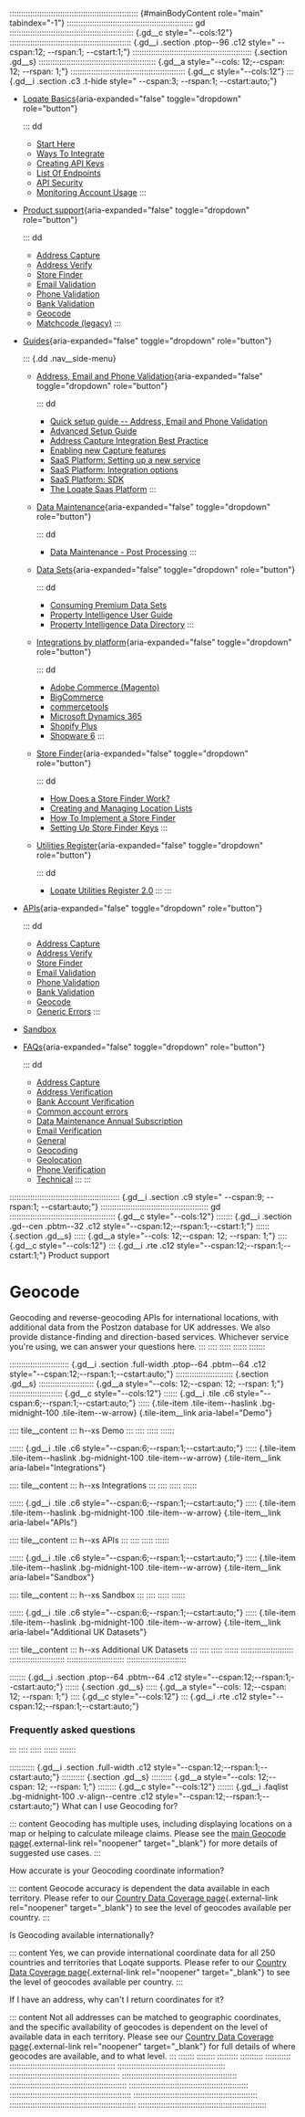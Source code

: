 :::::::::::::::::::::::::::::::::::::::::::::::::::::::: {#mainBodyContent role="main" tabindex="-1"}
::::::::::::::::::::::::::::::::::::::::::::::::::::::: gd
:::::::::::::::::::::::::::::::::::::::::::::::::::::: {.gd__c style="--cols:12"}
::::::::::::::::::::::::::::::::::::::::::::::::::::: {.gd__i .section .ptop--96 .c12 style=" --cspan:12; --rspan:1; --cstart:1;"}
:::::::::::::::::::::::::::::::::::::::::::::::::::: {.section .gd__s}
::::::::::::::::::::::::::::::::::::::::::::::::::: {.gd__a style="--cols: 12;--cspan: 12; --rspan: 1;"}
:::::::::::::::::::::::::::::::::::::::::::::::::: {.gd__c style="--cols:12"}
::: {.gd__i .section .c3 .t-hide style=" --cspan:3; --rspan:1; --cstart:auto;"}
- [Loqate Basics](#){aria-expanded="false" toggle="dropdown"
  role="button"}

  ::: dd
  - [Start Here](/developers/getting-started/)
  - [Ways To Integrate](/developers/getting-started/ways-to-integrate/)
  - [Creating API Keys](/developers/getting-started/creating-api-keys/)
  - [List Of Endpoints](/developers/getting-started/list-of-endpoints/)
  - [API Security](/developers/getting-started/api-security/)
  - [Monitoring Account
    Usage](/developers/getting-started/monitoring-account-usage/)
  :::
- [Product support](#){aria-expanded="false" toggle="dropdown"
  role="button"}

  ::: dd
  - [Address Capture](/developers/address-capture/)
  - [Address Verify](/developers/address-verify/)
  - [Store Finder](/developers/store-finder/)
  - [Email Validation](/developers/email-validation/)
  - [Phone Validation](/developers/phone-verification/)
  - [Bank Validation](/developers/bank-verification/)
  - [Geocode](/developers/geocode/)
  - [Matchcode (legacy)](/developers/matchcode/)
  :::
- [Guides](#){aria-expanded="false" toggle="dropdown" role="button"}

  ::: {.dd .nav__side-menu}
  - [Address, Email and Phone Validation](#){aria-expanded="false"
    toggle="dropdown" role="button"}

    ::: dd
    - [Quick setup guide -- Address, Email and Phone
      Validation](/developers/guides/quick/)
    - [Advanced Setup Guide](/developers/guides/advanced-setup-guide/)
    - [Address Capture Integration Best
      Practice](/developers/guides/address-capture-integration-best-practice/)
    - [Enabling new Capture
      features](/developers/guides/enabling-new-capture-features/)
    - [SaaS Platform: Setting up a new
      service](/developers/guides/saas-platform-setting-up/)
    - [SaaS Platform: Integration
      options](/developers/guides/saas-platform-integration-options/)
    - [SaaS Platform: SDK](/developers/guides/saas-platform-sdk/)
    - [The Loqate Saas
      Platform](/developers/guides/the-loqate-saas-platform/)
    :::
  - [Data Maintenance](#){aria-expanded="false" toggle="dropdown"
    role="button"}

    ::: dd
    - [Data Maintenance - Post
      Processing](/developers/guides/data-maintenance-post-processing/)
    :::
  - [Data Sets](#){aria-expanded="false" toggle="dropdown"
    role="button"}

    ::: dd
    - [Consuming Premium Data
      Sets](/developers/guides/consuming-premium-data-sets/)
    - [Property Intelligence User
      Guide](/developers/guides/property-intelligence-user-guide/)
    - [Property Intelligence Data
      Directory](/developers/guides/property-intelligence-data-directory/)
    :::
  - [Integrations by platform](#){aria-expanded="false"
    toggle="dropdown" role="button"}

    ::: dd
    - [Adobe Commerce
      (Magento)](/developers/guides/adobe-commerce-magento-integration-guide/)
    - [BigCommerce](/developers/guides/bigcommerce/)
    - [commercetools](/developers/guides/commercetools-integration/)
    - [Microsoft Dynamics
      365](/developers/guides/loqate-for-microsoft-dynamics-365/)
    - [Shopify
      Plus](/developers/guides/the-loqate-shopify-integration-guide/)
    - [Shopware
      6](/developers/guides/loqate-plugin-for-shopware-6-configuration-guide/)
    :::
  - [Store Finder](#){aria-expanded="false" toggle="dropdown"
    role="button"}

    ::: dd
    - [How Does a Store Finder
      Work?](/developers/guides/how-does-a-store-finder-work/)
    - [Creating and Managing Location
      Lists](/developers/guides/creating-and-managing-location-lists/)
    - [How To Implement a Store
      Finder](/developers/guides/how-to-implement-a-store-finder/)
    - [Setting Up Store Finder
      Keys](/developers/guides/setting-up-store-finder-keys/)
    :::
  - [Utilities Register](#){aria-expanded="false" toggle="dropdown"
    role="button"}

    ::: dd
    - [Loqate Utilities Register
      2.0](/developers/guides/loqate-utilities-register/)
    :::
  :::
- [APIs](/developers/api/){aria-expanded="false" toggle="dropdown"
  role="button"}

  ::: dd
  - [Address Capture](/developers/api/capture/)
  - [Address Verify](/developers/api/cleanseplus/)
  - [Store Finder](/developers/apis/location-services/)
  - [Email Validation](/developers/api/emailvalidation/)
  - [Phone Validation](/developers/api/phonenumbervalidation/)
  - [Bank Validation](/developers/api/bankaccountvalidation/)
  - [Geocode](/developers/api/distancesanddirections/)
  - [Generic Errors](/developers/api/generic-errors/)
  :::
- [Sandbox](/developers/sandbox/)
- [FAQs](#){aria-expanded="false" toggle="dropdown" role="button"}

  ::: dd
  - [Address Capture](/developers/faqs/Address-Capture)
  - [Address Verification](/developers/faqs/Address-Verification)
  - [Bank Account
    Verification](/developers/faqs/Bank-Account-Verification)
  - [Common account errors](/developers/faqs/Common-account-errors)
  - [Data Maintenance Annual
    Subscription](/developers/faqs/Data-Maintenance-Annual-Subscription)
  - [Email Verification](/developers/faqs/Email-Verification)
  - [General](/developers/faqs/General)
  - [Geocoding](/developers/faqs/Geocoding)
  - [Geolocation](/developers/faqs/Geolocation)
  - [Phone Verification](/developers/faqs/Phone-Verification)
  - [Technical](/developers/faqs/Technical)
  :::
:::

:::::::::::::::::::::::::::::::::::::::::::::::: {.gd__i .section .c9 style=" --cspan:9; --rspan:1; --cstart:auto;"}
::::::::::::::::::::::::::::::::::::::::::::::: gd
:::::::::::::::::::::::::::::::::::::::::::::: {.gd__c style="--cols:12"}
::::::: {.gd__i .section .gd--cen .pbtm--32 .c12 style="--cspan:12;--rspan:1;--cstart:1;"}
:::::: {.section .gd__s}
::::: {.gd__a style="--cols: 12;--cspan: 12; --rspan: 1;"}
:::: {.gd__c style="--cols:12"}
::: {.gd__i .rte .c12 style="--cspan:12;--rspan:1;--cstart:1;"}
Product support

# Geocode

Geocoding and reverse-geocoding APIs for international locations, with
additional data from the Postzon database for UK addresses. We also
provide distance-finding and direction-based services. Whichever service
you\'re using, we can answer your questions here.
:::
::::
:::::
::::::
:::::::

:::::::::::::::::::::::::: {.gd__i .section .full-width .ptop--64 .pbtm--64 .c12 style="--cspan:12;--rspan:1;--cstart:auto;"}
::::::::::::::::::::::::: {.section .gd__s}
:::::::::::::::::::::::: {.gd__a style="--cols: 12;--cspan: 12; --rspan: 1;"}
::::::::::::::::::::::: {.gd__c style="--cols:12"}
:::::: {.gd__i .tile .c6 style="--cspan:6;--rspan:1;--cstart:auto;"}
::::: {.tile-item .tile-item--haslink .bg-midnight-100 .tile-item--w-arrow}
[](/en-gb/demos/geocode/){.tile-item__link aria-label="Demo"}

:::: tile__content
::: h--xs
Demo
:::
::::
:::::
::::::

:::::: {.gd__i .tile .c6 style="--cspan:6;--rspan:1;--cstart:auto;"}
::::: {.tile-item .tile-item--haslink .bg-midnight-100 .tile-item--w-arrow}
[](/en-gb/integrations/){.tile-item__link aria-label="Integrations"}

:::: tile__content
::: h--xs
Integrations
:::
::::
:::::
::::::

:::::: {.gd__i .tile .c6 style="--cspan:6;--rspan:1;--cstart:auto;"}
::::: {.tile-item .tile-item--haslink .bg-midnight-100 .tile-item--w-arrow}
[](/developers/api/distancesanddirections/){.tile-item__link
aria-label="APIs"}

:::: tile__content
::: h--xs
APIs
:::
::::
:::::
::::::

:::::: {.gd__i .tile .c6 style="--cspan:6;--rspan:1;--cstart:auto;"}
::::: {.tile-item .tile-item--haslink .bg-midnight-100 .tile-item--w-arrow}
[](/developers/sandbox/){.tile-item__link aria-label="Sandbox"}

:::: tile__content
::: h--xs
Sandbox
:::
::::
:::::
::::::

:::::: {.gd__i .tile .c6 style="--cspan:6;--rspan:1;--cstart:auto;"}
::::: {.tile-item .tile-item--haslink .bg-midnight-100 .tile-item--w-arrow}
[](/en-gb/datasets/){.tile-item__link
aria-label="Additional UK Datasets"}

:::: tile__content
::: h--xs
Additional UK Datasets
:::
::::
:::::
::::::
:::::::::::::::::::::::
::::::::::::::::::::::::
:::::::::::::::::::::::::
::::::::::::::::::::::::::

::::::: {.gd__i .section .ptop--64 .pbtm--64 .c12 style="--cspan:12;--rspan:1;--cstart:auto;"}
:::::: {.section .gd__s}
::::: {.gd__a style="--cols: 12;--cspan: 12; --rspan: 1;"}
:::: {.gd__c style="--cols:12"}
::: {.gd__i .rte .c12 style="--cspan:12;--rspan:1;--cstart:auto;"}
### Frequently asked questions
:::
::::
:::::
::::::
:::::::

::::::::::: {.gd__i .section .full-width .c12 style="--cspan:12;--rspan:1;--cstart:auto;"}
:::::::::: {.section .gd__s}
::::::::: {.gd__a style="--cols: 12;--cspan: 12; --rspan: 1;"}
:::::::: {.gd__c style="--cols:12"}
::::::: {.gd__i .faqlist .bg-midnight-100 .v-align--centre .c12 style="--cspan:12;--rspan:1;--cstart:auto;"}
What can I use Geocoding for?

::: content
Geocoding has multiple uses, including displaying locations on a map or
helping to calculate mileage claims. Please see the [main Geocode
page](https://www.loqate.com/en-gb/geocode/){.external-link
rel="noopener" target="_blank"} for more details of suggested use cases.
:::

How accurate is your Geocoding coordinate information?

::: content
Geocode accuracy is dependent the data available in each territory.
Please refer to our [Country Data Coverage
page](https://support.loqate.com/coverage-full/){.external-link
rel="noopener" target="_blank"} to see the level of geocodes available
per country.
:::

Is Geocoding available internationally?

::: content
Yes, we can provide international coordinate data for all 250 countries
and territories that Loqate supports. Please refer to our [Country Data
Coverage page](https://support.loqate.com/coverage-full/){.external-link
rel="noopener" target="_blank"} to see the level of geocodes available
per country.
:::

If I have an address, why can\'t I return coordinates for it?

::: content
Not all addresses can be matched to geographic coordinates, and the
specific availability of geocodes is dependent on the level of available
data in each territory. Please see our [Country Data Coverage
page](https://support.loqate.com/coverage-full/){.external-link
rel="noopener" target="_blank"} for full details of where geocodes are
available, and to what level.
:::
:::::::
::::::::
:::::::::
::::::::::
:::::::::::
::::::::::::::::::::::::::::::::::::::::::::::
:::::::::::::::::::::::::::::::::::::::::::::::
::::::::::::::::::::::::::::::::::::::::::::::::
::::::::::::::::::::::::::::::::::::::::::::::::::
:::::::::::::::::::::::::::::::::::::::::::::::::::
::::::::::::::::::::::::::::::::::::::::::::::::::::
:::::::::::::::::::::::::::::::::::::::::::::::::::::
::::::::::::::::::::::::::::::::::::::::::::::::::::::
:::::::::::::::::::::::::::::::::::::::::::::::::::::::
::::::::::::::::::::::::::::::::::::::::::::::::::::::::
